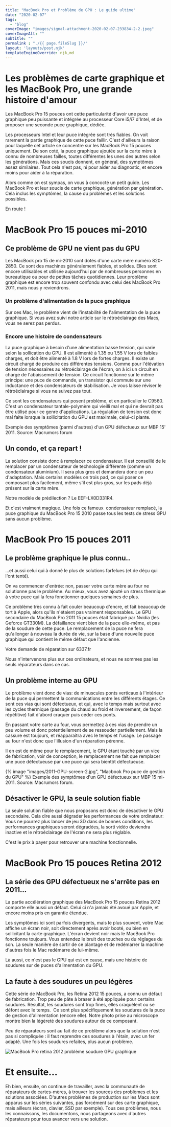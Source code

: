 ```yaml
---
title: "MacBook Pro et Problème de GPU : Le guide ultime"
date: "2020-02-07"
tags: 
  - "blog"
coverImage: "images/signal-attachment-2020-02-07-233834-2-2.jpeg"
coverImageAlt: ""
subtitle: ""
permalink : "./{{ page.fileSlug }}/"
layout: 'layouts/post.njk'
templateEngineOverride: njk,md
---
```


# Les problèmes de carte graphique et les MacBook Pro, une grande histoire d'amour

Les MacBook Pro 15 pouces ont cette particularité d'avoir une puce graphique peu puissante et intégrée au processeur Core i5/i7 d'Intel, et de proposer une seconde puce graphique, dédiée.

Les processeurs Intel et leur puce intégrée sont très fiables. On voit rarement la partie graphique de cette puce faillir. C'est d'ailleurs la raison pour laquelle cet article se concentre sur les MacBook Pro 15 pouces uniquement. De son coté, la puce graphique ajoutée sur la carte mère à connu de nombreuses failles, toutes différentes les unes des autres selon les générations. Mais ces soucis donnent, en général, des symptômes assez similaires. Tout cela n'est pas, ni pour aider au diagnostic, et encore moins pour aider à la réparation.

Alors comme on est sympas, on vous à concocté un petit guide. Les MacBook Pro et leur soucis de carte graphique, génération par génération. Cela inclus les symptômes, la cause du problèmes et les solutions possibles.

En route !

# MacBook Pro 15 pouces mi-2010

## Ce problème de GPU ne vient pas du GPU

Les MacBook pro 15 de mi-2010 sont dotés d'une carte mère numéro 820-2850. Ce sont des machines généralement fiables, et solides. Elles sont encore utilisables et utilisée aujourd'hui par de nombreuses personnes en bureautique ou pour de petites tâches quotidiennes. Leur problème graphique est encore trop souvent confondu avec celui des MacBook Pro 2011, mais nous y reviendrons.

### Un problème d'alimentation de la puce graphique

Sur ces Mac, le problème vient de l'instabilité de l'alimentation de la puce graphique. Si vous avez suivi notre article sur le rétroéclairage des Macs, vous ne serez pas perdus.

### Encore une histoire de condensateurs

La puce graphique à besoin d'une alimentation basse tension, qui varie selon la sollication du GPU. Il est alimenté à 1.35 ou 1.55 V lors de faibles charges, et doit être alimenté à 1.8 V lors de fortes charges. Il existe un circuit chargé de produire ces différentes tensions. Comme pour l'élévation de tension nécessaires au rétroéclairage de l'écran, on à ici un circuit en charge de l'abaissement de tension. Ce circuit fonctionne sur le même principe: une puce de commande, un transistor qui commute sur une inductance et des condensateurs de stabilisation. Je vous laisse réviser le rétroéclairage si vous ne suivez pas tout.

Ce sont les condensateurs qui posent problème, et en particulier le C9560. C'est un condensateur tantale-polymère qui vieilli mal et qui ne devrait pas être utilisé pour ce genre d'applications. La régulation de tension est donc mal faite lorsque la sollicitation du GPU est maximale, celui-ci plante.

Exemple des symptômes (parmi d'autres) d'un GPU défectueux sur MBP 15' 2011. Source: Macrumors forum

## Un condo, et ça repart !

La solution consiste donc à remplacer ce condensateur. Il est conseillé de le remplacer par un condensateur de technologie différente (comme un condensateur aluminium). Il sera plus gros et demandera donc un peu d'adaptation. Mais certains modèles on trois pad, ce qui poser ce composant plus facilement, même s'il est plus gros, sur les pads déjà présent sur la carte mère.

Notre modèle de prédilection ? Le EEF-LX0D331R4.

Et c'est vraiment magique. Une fois ce fameux  condensateur remplacé, la puce graphique du MacBook Pro 15 2010 passe tous les tests de stress GPU sans aucun problème.

# MacBook Pro 15 pouces 2011

## Le problème graphique le plus connu..

...et aussi celui qui à donné le plus de solutions farfelues (et de déçu qui l'ont tenté).

On va commencer d'entrée: non, passer votre carte mère au four ne solutionne pas le problème. Au mieux, vous avez ajouté un stress thermique à votre puce qui la fera fonctionner quelques semaines de plus.

Ce problème très connu à fait couler beaucoup d'encre, et fait beaucoup de tort à Apple, alors qu'ils n'étaient pas vraiment résponsables. Le GPU secondaire du MacBook Pro 2011 15 pouces était fabriqué par Nvidia (les Geforce GT330M). La défaillance vient bien de la puce elle-même, et pas de la soudure de cette puce. Le remplacement de la puce ne fera qu'allonger à nouveau la durée de vie, sur la base d'une nouvelle puce graphique qui contient le même défaut que l'ancienne.

Votre demande de réparation sur 6337.fr

Nous n'intervenons plus sur ces ordinateurs, et nous ne sommes pas les seuls réparateurs dans ce cas.

## Un problème interne au GPU

Le problème vient donc de vias: de minuscules ponts verticaux à l'intérieur de la puce qui permettent la communications entre les différents étages. Ce sont ces vias qui sont défectueux, et qui, avec le temps mais surtout avec les cycles thermique (passage du chaud au froid et inversement, de façon répétitive) fait d'abord craquer puis céder ces ponts.

En passant votre carte au four, vous permettez à ces vias de prendre un peu volume et donc potentiellement de se ressouder partiellement. Mais la cassure est toujours, et réapparaîtra avec le temps et l'usage. Le passage au four n'est donc que l'illusion d'un réparation pérenne.

Il en est de même pour le remplacement, le GPU étant touché par un vice de fabrication, voir de conception, le remplacement ne fait que remplacer une puce défectueuse par une puce qui sera bientôt défectueuse.

{% image "images/2011-GPU-screen-2.jpg", "Macbook Pro puce de gestion du GPU" %} Exemple des symptômes d'un GPU défectueux sur MBP 15 mi-2011. Source: Macrumors forum.

## Désactiver le GPU, la seule solution fiable

La seule solution fiable que nous proposons est donc de désactiver le GPU secondaire. Cela dire aussi dégrader les performances de votre ordinateur: Vous ne pourrez plus lancer de jeu 3D dans de bonnes conditions, les performances graphiques seront dégradées, la sorti vidéo deviendra inactive et le rétroéclairage de l'écran ne sera plus réglable.

C'est le prix à payer pour retrouver une machine fonctionnelle.

# MacBook Pro 15 pouces Retina 2012

## La série des GPU défectueux ne s'arrête pas en 2011...

La partie accélération graphique des MacBook Pro 15 pouces Retina 2012 comporte elle aussi un défaut. Celui ci n'a jamais été avoué par Apple, et encore moins pris en garantie étendue.

Les symptômes ici sont parfois divergents, mais le plus souvent, votre Mac affiche un écran noir, soit directement après avoir booté, ou bien en sollicitant la carte graphique. L'écran devient noir mais le MacBook Pro fonctionne toujours. Vous entendez le bruit des touches ou du réglages du son. La seule manière de sortir de ce plantage et de redémarrer la machine d'autres fois le Mac redémarre de lui-même.

Là aussi, ce n'est pas le GPU qui est en cause, mais une histoire de soudures sur de puces d'alimentation du GPU.

## La faute à des soudures un peu légères

Cette série de MacBook Pro, les Retina 2012 15 pouces, a connu un défaut de fabrication. Trop peu de pâte à braser à été appliquée pour certains soudures. Résultat, les soudures sont trop fines, elles craquèlent ou se défont avec le temps.  Ce sont plus spécifiquement les soudures de la puce de gestion d'alimentation (encore elle). Notre photo prise au microscope montre bien la légèreté des soudures autour de ce composant.

Peu de réparateurs sont au fait de ce problème alors que la solution n'est pas si compliquée : il faut reprendre ces soudures à l'étain, avec un fer adapté. Une fois les soudures refaites, plus aucun problème.

![MacBook Pro retina 2012 problème soudure GPU graphique](images/signal-attachment-2020-02-07-233834-2-2.jpeg)

# Et ensuite...

Eh bien, ensuite, on continue de travailler, avec la communauté de réparateurs de cartes-mères, à trouver les sources des problèmes et les solutions associées. D'autres problèmes de production sur les Macs sont apparus sur les séries suivantes, pas forcément sur des carte graphique, mais ailleurs (écran, clavier, SSD par exemple). Tous ces problèmes, nous les connaissons, les documentons, nous partageons avec d'autres réparateurs pour tous avancer vers une solution.
